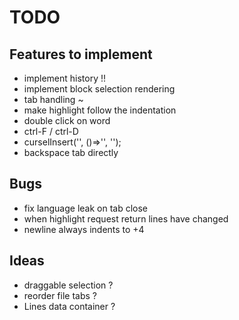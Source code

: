 # TODO

## Features to implement

- implement history !!
- implement block selection rendering
- tab handling ~
- make highlight follow the indentation
- double click on word
- ctrl-F / ctrl-D
- curselInsert('', ()=>'', '');
- backspace tab directly

## Bugs

- fix language leak on tab close
- when highlight request return lines have changed
- newline always indents to +4

## Ideas

- draggable selection ?
- reorder file tabs ?
- Lines data container ?